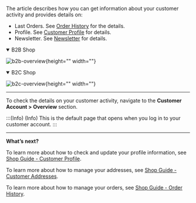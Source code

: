 The article describes how you can get information about your customer activity and provides details on:

* Last Orders. See [Order History](https://documentation.spryker.com/docs/shop-guide-order-history) for the details. 
* Profile. See [Customer Profile](https://documentation.spryker.com/docs/shop-guide-customer-profile) for details.
* Newsletter. See [Newsletter](https://documentation.spryker.com/docs/shop-guide-newsletter) for details.

<details open>
<summary>B2B Shop</summary>

![b2b-overview](https://spryker.s3.eu-central-1.amazonaws.com/docs/User+Guides/Shop+User+Guides/Customer+Account/Overview/b2b-overview.png){height="" width=""}
</details>

<details open>
<summary>B2C Shop</summary>

![b2c-overview](https://spryker.s3.eu-central-1.amazonaws.com/docs/User+Guides/Shop+User+Guides/Customer+Account/Overview/b2c-overview.png){height="" width=""}
</details>

***
To check the details on your customer activity, navigate to the **Customer Account > Overview** section.

:::(Info) (Info)
This is the default page that opens when you log in to your customer account.
:::

***
**What’s next?**

To learn more about how to check and update your profile information, see [Shop Guide - Customer Profile](https://documentation.spryker.com/docs/shop-guide-customer-profile).

To learn more about how to manage your addresses, see [Shop Guide - Customer Addresses](https://documentation.spryker.com/docs/shop-guide-customer-addresses).

To learn more about how to manage your orders, see [Shop Guide -  Order History](https://documentation.spryker.com/docs/shop-guide-order-history).